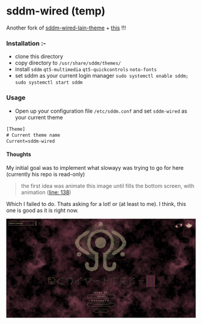 # sddm-wired (temp)


Another fork of [sddm-wired-lain-theme](https://github.com/lll2yu/sddm-lain-wired-theme)   +   [this](https://github.com/slowayy/SDDM-Lain-Wired/) !!!

### Installation :-

- clone this directory
- copy directory to  `/usr/share/sddm/themes/`
- install ```sddm``` ```qt5-multimedia```  ```qt5-quickcontrols``` ````noto-fonts````
- set sddm as your current login manager ```sudo systemctl enable sddm; sudo systemctl start sddm```

### Usage
- Open up your configuration file `/etc/sddm.conf` and set `sddm-wired` as your current theme

```shell
[Theme]
# Current theme name
Current=sddm-wired
```

#### Thoughts 

My initial goal was to implement what slowayy was trying to go for here (currently his repo is read-only)
> the first idea was animate this image until fills the bottom screen, with animation ([line: 138](https://github.com/slowayy/SDDM-Lain-Wired/blob/main/Main.qml))

Which I failed to do. Thats asking for a lot! or (at least to me). I think, this one is good as it is right now. 

![](https://github.com/ioresolution/sddm-wired/blob/main/Preview.png)

